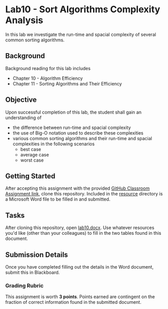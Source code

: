 # Lab10 - Sort Algorithms Complexity Analysis

In this lab we investigate the run-time and spacial complexity of several common sorting algorithms.

## Background

Background reading for this lab includes

* Chapter 10 - Algorithm Efficiency
* Chapter 11 - Sorting Algorithms and Their Efficiency

## Objective

Upon successful completion of this lab, the student shall gain an understanding of

* the difference between run-time and spacial complexity
* the use of Big-O notation used to describe these complexities
* various common sorting algorithms and their run-time and spacial complexities in the following scenarios
  * best case
  * average case
  * worst case

## Getting Started

After accepting this assignment with the provided [GitHub Classroom Assignment link](https://classroom.github.com/a/1E8aeIeZ), clone this repository. Included in the [resource](resource) directory is a Microsoft Word file to be filled in and submitted.

## Tasks

After cloning this repository, open [lab10.docx](resource/lab10.docx). Use whatever resources you'd like (other than your colleagues) to fill in the two tables found in this document.

## Submission Details

Once you have completed filling out the details in the Word document, submit this in Blackboard.

### Grading Rubric

This assignment is worth **3 points**. Points earned are contingent on the fraction of correct information found in the submitted document.
